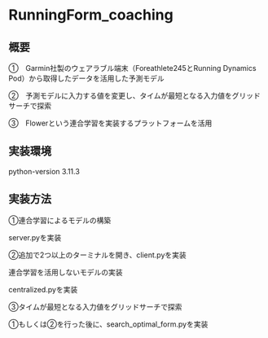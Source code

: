 ﻿# RunningForm_coaching

## 概要
①　Garmin社製のウェアラブル端末（Foreathlete245とRunning Dynamics Pod）から取得したデータを活用した予測モデル

②　予測モデルに入力する値を変更し、タイムが最短となる入力値をグリッドサーチで探索

③　Flowerという連合学習を実装するプラットフォームを活用
## 実装環境
python-version 3.11.3


## 実装方法
①連合学習によるモデルの構築

server.pyを実装

②追加で2つ以上のターミナルを開き、client.pyを実装

連合学習を活用しないモデルの実装

centralized.pyを実装

③タイムが最短となる入力値をグリッドサーチで探索

①もしくは②を行った後に、search_optimal_form.pyを実装
